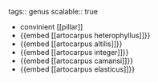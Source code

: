 tags:: genus
scalable:: true

- convinient [[pillar]]
- {{embed [[artocarpus heterophyllus]]}}
- {{embed [[artocarpus altilis]]}}
- {{embed [[artocarpus integer]]}}
- {{embed [[artocarpus camansi]]}}
- {{embed [[artocarpus elasticus]]}}
